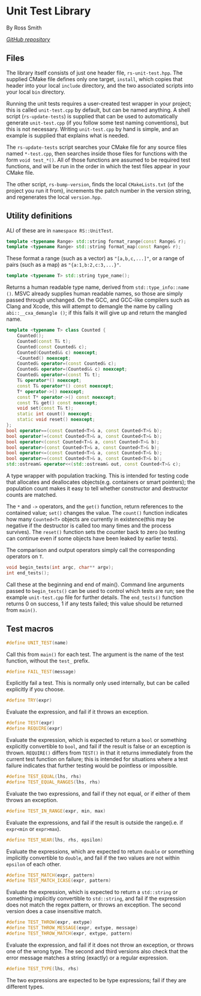 # Unit Test Library

By Ross Smith

_[GitHub repository](https://github.com/CaptainCrowbar/rs-unit-test)_

## Files

The library itself consists of just one header file, `rs-unit-test.hpp`. The
supplied CMake file defines only one target, `install`, which copies that
header into your local `include` directory, and the two associated scripts
into your local `bin` directory.

Running the unit tests requires a user-created test wrapper in your project;
this is called `unit-test.cpp` by default, but can be named anything. A shell
script (`rs-update-tests`) is supplied that can be used to automatically
generate `unit-test.cpp` (if you follow some test naming conventions), but
this is not necessary. Writing `unit-test.cpp` by hand is simple, and an
example is supplied that explains what is needed.

The `rs-update-tests` script searches your CMake file for any source files
named `*-test.cpp`, then searches inside those files for functions with the
form `void test_*()`. All of those functions are assumed to be required test
functions, and will be run in the order in which the test files appear in
your CMake file.

The other script, `rs-bump-version`, finds the local `CMakeLists.txt` (of the
project you run it from), increments the patch number in the version string,
and regenerates the local `version.hpp`.

## Utility definitions

ALl of these are in `namespace RS::UnitTest`.

```c++
template <typename Range> std::string format_range(const Range& r);
template <typename Range> std::string format_map(const Range& r);
```

These format a range (such as a vector) as `"[a,b,c,...]"`, or a range of
pairs (such as a map) as `"{a:1,b:2,c:3,...}"`.

```c++
template <typename T> std::string type_name();
```

Returns a human readable type name, derived from `std::type_info::name
()`. MSVC already supplies human readable names, so those are simply passed
through unchanged. On the GCC, and GCC-like compilers such as Clang and
Xcode, this will attempt to demangle the name by calling `abi::__cxa_demangle
()`; if this fails it will give up and return the mangled name.

```c++
template <typename T> class Counted {
    Counted();
    Counted(const T& t);
    Counted(const Counted& c);
    Counted(Counted&& c) noexcept;
    ~Counted() noexcept;
    Counted& operator=(const Counted& c);
    Counted& operator=(Counted&& c) noexcept;
    Counted& operator=(const T& t);
    T& operator*() noexcept;
    const T& operator*() const noexcept;
    T* operator->() noexcept;
    const T* operator->() const noexcept;
    const T& get() const noexcept;
    void set(const T& t);
    static int count() noexcept;
    static void reset() noexcept;
};
bool operator==(const Counted<T>& a, const Counted<T>& b);
bool operator!=(const Counted<T>& a, const Counted<T>& b);
bool operator<(const Counted<T>& a, const Counted<T>& b);
bool operator>(const Counted<T>& a, const Counted<T>& b);
bool operator<=(const Counted<T>& a, const Counted<T>& b);
bool operator>=(const Counted<T>& a, const Counted<T>& b);
std::ostream& operator<<(std::ostream& out, const Counted<T>& c);
```

A type wrapper with population tracking. This is intended for testing code
that allocates and deallocates objects(e.g. containers or smart pointers);
the population count makes it easy to tell whether constructor and destructor
counts are matched.

The `*` and `->` operators, and the `get()` function, return references to the
contained value; `set()` changes the value. The `count()` function indicates
how many `Counted<T>` objects are currently in existence(this may be negative
if the destructor is called too many times and the process survives). The
`reset()` function sets the counter back to zero (so testing can continue
even if some objects have been leaked by earlier tests).

The comparison and output operators simply call the corresponding operators on
`T`.

```c++
void begin_tests(int argc, char** argv);
int end_tests();
```

Call these at the beginning and end of main(). Command line arguments passed
to `begin_tests()` can be used to control which tests are run; see the
example `unit-test.cpp` file for further details. The `end_tests()` function
returns 0 on success, 1 if any tests failed; this value should be returned
from `main()`.

## Test macros

```c++
#define UNIT_TEST(name)
```

Call this from `main()` for each test. The argument is the name of the test
function, without the `test_` prefix.

```c++
#define FAIL_TEST(message)
```

Explicitly fail a test. This is normally only used internally, but can be
called explicitly if you choose.

```c++
#define TRY(expr)
```

Evaluate the expression, and fail if it throws an exception.

```c++
#define TEST(expr)
#define REQUIRE(expr)
```

Evaluate the expression, which is expected to return a `bool` or something
explicitly convertible to `bool`, and fail if the result is false or an
exception is thrown. `REQUIRE()` differs from `TEST()` in that it returns
immediately from the current test function on failure; this is intended for
situations where a test failure indicates that further testing would be
pointless or impossible.

```c++
#define TEST_EQUAL(lhs, rhs)
#define TEST_EQUAL_RANGES(lhs, rhs)
```

Evaluate the two expressions, and fail if they not equal, or if either of them
throws an exception.

```c++
#define TEST_IN_RANGE(expr, min, max)
```

Evaluate the expressions, and fail if the result is outside the range(i.e. if
`expr<min` or `expr>max`).

```c++
#define TEST_NEAR(lhs, rhs, epsilon)
```

Evaluate the expressions, which are expected to return `double` or something
implicitly convertible to `double`, and fail if the two values are not within
`epsilon` of each other.

```c++
#define TEST_MATCH(expr, pattern)
#define TEST_MATCH_ICASE(expr, pattern)
```

Evaluate the expression, which is expected to return a `std::string` or
something implicitly convertible to `std::string`, and fail if the expression
does not match the regex pattern, or throws an exception. The second version
does a case insensitive match.

```c++
#define TEST_THROW(expr, extype)
#define TEST_THROW_MESSAGE(expr, extype, message)
#define TEST_THROW_MATCH(expr, extype, pattern)
```

Evaluate the expression, and fail if it does not throw an exception, or throws
one of the wrong type. The second and third versions also check that the
error message matches a string (exactly) or a regular expression.

```c++
#define TEST_TYPE(lhs, rhs)
```

The two expressions are expected to be type expressions; fail if they are
different types.
